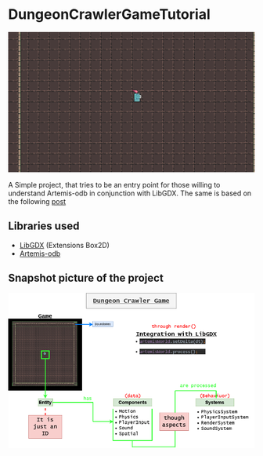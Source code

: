 # DungeonCrawlerGameTutorial

![](images/gameScreenshot.png)

A Simple project, that tries to be an entry point for those willing to understand Artemis-odb in conjunction with LibGDX. The same is based on the following [post](https://github.com/junkdog/artemis-odb/wiki/Introduction-to-Entity-Systems)

## Libraries used
* [LibGDX](https://libgdx.badlogicgames.com/) (Extensions Box2D)
* [Artemis-odb](https://github.com/junkdog/artemis-odb)

## Snapshot picture of the project
![](images/DungeonCrawlerGame.png)
